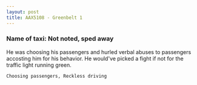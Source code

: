```yaml
---
layout: post
title: AAX5108 - Greenbelt 1
---
```


### Name of taxi: Not noted, sped away

He was choosing his passengers and hurled verbal abuses to passengers accosting him for his behavior. He would've picked a fight if not for the traffic light running green. 

```Choosing passengers, Reckless driving```
